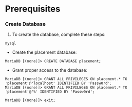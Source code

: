 # Prerequisites
### Create Database
1. To create the database, complete these steps:
```shell
mysql
```
* Create the placement database:
```shell
MariaDB [(none)]> CREATE DATABASE placement;
```
* Grant proper access to the database:
```shell
MariaDB [(none)]> GRANT ALL PRIVILEGES ON placement.* TO 'placement'@'localhost' IDENTIFIED BY 'Passw0rd';
MariaDB [(none)]> GRANT ALL PRIVILEGES ON placement.* TO 'placement'@'%' IDENTIFIED BY 'Passw0rd';
```
```shell
MariaDB [(none)]> exit;
```
